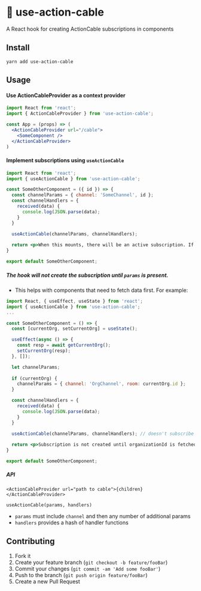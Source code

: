 # 🚠 use-action-cable
A React hook for creating ActionCable subscriptions in components

## Install

```
yarn add use-action-cable
```

## Usage

#### Use ActionCableProvider as a context provider

```jsx
import React from 'react';
import { ActionCableProvider } from 'use-action-cable';

const App = (props) => (
  <ActionCableProvider url="/cable">
    <SomeComponent />
  </ActionCableProvider>
)
```

#### Implement subscriptions using `useActionCable`

```jsx
import React from 'react';
import { useActionCable } from 'use-action-cable';

const SomeOtherComponent = ({ id }) => {
  const channelParams = { channel: 'SomeChannel', id };
  const channelHandlers = {
    received(data) {
      console.log(JSON.parse(data);
    }
  }
  
  useActionCable(channelParams, channelHandlers);

  return <p>When this mounts, there will be an active subscription. If id changes, the subscription will be unsubscribed and re-subscribed with the new id. The subscription will be remove when unmounted.</p>;
}

export default SomeOtherComponent;
```

##### The hook will not create the subscription until `params` is present.
- This helps with components that need to fetch data first. For example:

```jsx
import React, { useEffect, useState } from 'react';
import { useActionCable } from 'use-action-cable';
...

const SomeOtherComponent = () => {
  const [currentOrg, setCurrentOrg] = useState();

  useEffect(async () => {
    const resp = await getCurrentOrg();
    setCurrentOrg(resp);
  }, []);

  let channelParams;
  
  if (currentOrg) {
    channelParams = { channel: 'OrgChannel', room: currentOrg.id };
  }

  const channelHandlers = {
    received(data) {
      console.log(JSON.parse(data);
    }
  }
  
  useActionCable(channelParams, channelHandlers); // doesn't subscribe until channelParams is present

  return <p>Subscription is not created until organizationId is fetched.</p>;
}

export default SomeOtherComponent;
```

##### API
`<ActionCableProvider url="path to cable">{children}</ActionCableProvider>`

`useActionCable(params, handlers)`
- `params` must include `channel` and then any number of additional params
- `handlers` provides a hash of handler functions

## Contributing

1. Fork it
2. Create your feature branch (`git checkout -b feature/fooBar`)
3. Commit your changes (`git commit -am 'Add some fooBar'`)
4. Push to the branch (`git push origin feature/fooBar`)
5. Create a new Pull Request
